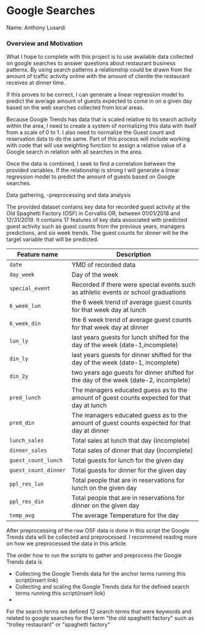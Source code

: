 # Google Searches

Name: Anthony Lusardi

<!-- badges: start -->
<!-- badges: end -->

### Overview and Motivation

What I hope to complete with this project is to use available data collected on google searches to answer questions about restaurant business patterns. By using search patterns a relationship could be drawn from the amount of traffic activity online with the amount of clientle the restaurant receives at dinner time.

If this proves to be correct, I can generate a linear regression model to predict the average amount of guests expected to come in on a given day based on the web searches collected from local areas.

Because Google Trends has data that is scaled relative to its search activity within the area, I need to create a system of normalizing this data with itself from a scale of 0 to 1. I also need to normalize the Guest count and reservation data to do the same. Part of this process will include working with code that will use weighting function to assign a relative value of a Google search in relation with all searches in the area. 

Once the data is combined, I seek to find a correlation between the provided variables. If the relationship is strong I will generate a linear regression model to predict the amount of guests based on Google searches.

Data gathering, -preprocessing and data analysis

The provided dataset contains key data for recorded guest activity at the Old Spaghetti Factory (OSF) in Corvallis OR, between 01/01/2018 and 12/31/2019. It contains 17 features of key data associated with predicted guest activity such as guest counts from the previous years, managers predictions, and six week trends. The guest counts for dinner will be the target variable that will be predicted.

|Feature name |Description|
|-----|--------|
|`date` | YMD of recorded data
|`day_week`| Day of the week
|`special_event`| Recorded if there were special events such as athletic events or school graduations
|`6_week_lun`| the 6 week trend of average guest counts for that week day at lunch
|`6_week_din`| the 6 week trend of average guest counts for that week day at dinner
|`lun_ly`| last years guests for lunch shifted for the day of the week (date-1,incomplete) 
|`din_ly`|last years guests for dinner shifted for the day of the week (date-1, incomplete)
|`din_2y`|two years ago guests for dinner shifted for the day of the week (date-2, incomplete)
|`pred_lunch`| The managers educated guess as to the amount of guest counts expected for that day at lunch
|`pred_din`|The managers educated guess as to the amount of guest counts expected for that day at dinner
|`lunch_sales`| Total sales at lunch that day (incomplete)
|`dinner_sales`| Total sales of dinner that day (incomplete)
|`guest_count_lunch`| Total guests for lunch for the given day
|`guest_count_dinner`| Total guests for dinner for the given day
|`ppl_res_lun`| Total people that are in reservations for lunch on the given day
|`ppl_res_din`| Total people that are in reservations for dinner on the given day
|`temp_avg`| The average Temperature for the day 



After preprocessing of the raw OSF data is done in this script the Google Trends data will be collected and preprocessed. I recommend reading more on how we preprocessed the data in this article.

The order how to run the scripts to gather and preprocess the Google Trends data is

* Collecting the Google Trends data for the anchor terms running this script(insert link)
* Collecting and scaling the Google Trends data for the defined search terms running this script(insert link)
* 

For the search terms we defined 12 search terms that were keywords and related to google searches for the term "the old spaghetti factory" such as "trolley restaurant" or "spaghetti factory"


### 
